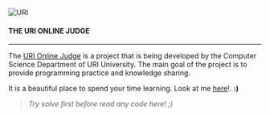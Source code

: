 ![URI](https://dl.dropboxusercontent.com/u/49713288/URI.png)

#### THE URI ONLINE JUDGE

----

The [URI Online Judge](URI) is a project that is being developed by the Computer Science Department of URI University. The main goal of the project is to provide programming practice and knowledge sharing.

It is a beautiful place to spend your time learning. Look at me [here]!. __:)__

> _Try solve first before read any code here! ;)_


[URI]: https://www.urionlinejudge.com.br
[here]: https://www.urionlinejudge.com.br/judge/pt/profile/18554

